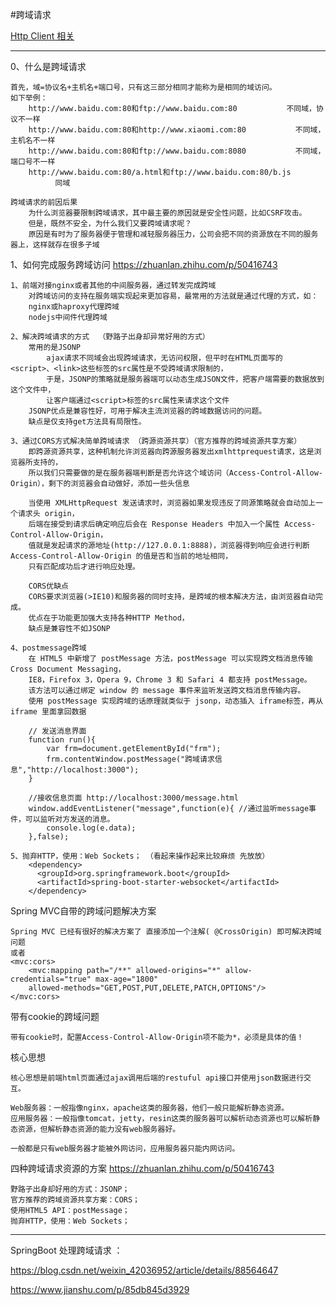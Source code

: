 #跨域请求
<p>
<a href="#" onclick="refreshCrossOriginContent('httpclient')">Http Client 相关</a>&emsp;&emsp;&emsp;
</p>

---

0、什么是跨域请求

	首先，域=协议名+主机名+端口号，只有这三部分相同才能称为是相同的域访问。
	如下举例：
		http://www.baidu.com:80和ftp://www.baidu.com:80           不同域，协议不一样
		http://www.baidu.com:80和http://www.xiaomi.com:80           不同域，主机名不一样
		http://www.baidu.com:80和ftp://www.baidu.com:8080           不同域，端口号不一样
		http://www.baidu.com:80/a.html和ftp://www.baidu.com:80/b.js           同域

	跨域请求的前因后果
		为什么浏览器要限制跨域请求，其中最主要的原因就是安全性问题，比如CSRF攻击。
		但是，既然不安全，为什么我们又要跨域请求呢？
		原因是有时为了服务器便于管理和减轻服务器压力，公司会把不同的资源放在不同的服务器上，这样就存在很多子域


 
1、如何完成服务跨域访问    <a href="https://zhuanlan.zhihu.com/p/50416743#" target="_blank">https://zhuanlan.zhihu.com/p/50416743 </a>

	1、前端对接nginx或者其他的中间服务器，通过转发完成跨域
		对跨域访问的支持在服务端实现起来更加容易，最常用的方法就是通过代理的方式，如：
		nginx或haproxy代理跨域
		nodejs中间件代理跨域

	2、解决跨域请求的方式  （野路子出身却异常好用的方式）
		常用的是JSONP
			ajax请求不同域会出现跨域请求，无访问权限，但平时在HTML页面写的<script>、<link>这些标签的src属性是不受跨域请求限制的，
			于是，JSONP的策略就是服务器端可以动态生成JSON文件，把客户端需要的数据放到这个文件中，
			让客户端通过<script>标签的src属性来请求这个文件
		JSONP优点是兼容性好，可用于解决主流浏览器的跨域数据访问的问题。
		缺点是仅支持get方法具有局限性。	
		
	3、通过CORS方式解决简单跨域请求 （跨源资源共享）（官方推荐的跨域资源共享方案）
		即跨源资源共享，这种机制允许浏览器向跨源服务器发出xmlhttprequest请求，这是浏览器所支持的，
		所以我们只需要做的是在服务器端判断是否允许这个域访问（Access-Control-Allow-Origin），剩下的浏览器会自动做好，添加一些头信息
		
		当使用 XMLHttpRequest 发送请求时，浏览器如果发现违反了同源策略就会自动加上一个请求头 origin，
		后端在接受到请求后确定响应后会在 Response Headers 中加入一个属性 Access-Control-Allow-Origin，
		值就是发起请求的源地址(http://127.0.0.1:8888)，浏览器得到响应会进行判断 Access-Control-Allow-Origin 的值是否和当前的地址相同，
		只有匹配成功后才进行响应处理。
		
		CORS优缺点
		CORS要求浏览器(>IE10)和服务器的同时支持，是跨域的根本解决方法，由浏览器自动完成。
		优点在于功能更加强大支持各种HTTP Method，
		缺点是兼容性不如JSONP
		
	4、postmessage跨域
		在 HTML5 中新增了 postMessage 方法，postMessage 可以实现跨文档消息传输 Cross Document Messaging，
		IE8，Firefox 3，Opera 9，Chrome 3 和 Safari 4 都支持 postMessage。
		该方法可以通过绑定 window 的 message 事件来监听发送跨文档消息传输内容。
		使用 postMessage 实现跨域的话原理就类似于 jsonp，动态插入 iframe标签，再从 iframe 里面拿回数据

		// 发送消息界面
		function run(){
			var frm=document.getElementById("frm");
			frm.contentWindow.postMessage("跨域请求信息","http://localhost:3000");
		}
	
		//接收信息页面 http://localhost:3000/message.html
		window.addEventListener("message",function(e){ //通过监听message事件，可以监听对方发送的消息。
			console.log(e.data);
		},false);

	5、抛弃HTTP，使用：Web Sockets； （看起来操作起来比较麻烦 先放放）
        <dependency>
          <groupId>org.springframework.boot</groupId>
          <artifactId>spring-boot-starter-websocket</artifactId>
        </dependency>


Spring MVC自带的跨域问题解决方案

    Spring MVC 已经有很好的解决方案了 直接添加一个注解( @CrossOrigin) 即可解决跨域问题
    或者
    <mvc:cors>
        <mvc:mapping path="/**" allowed-origins="*" allow-credentials="true" max-age="1800"
        allowed-methods="GET,POST,PUT,DELETE,PATCH,OPTIONS"/>
    </mvc:cors>

带有cookie的跨域问题

    带有cookie时，配置Access-Control-Allow-Origin项不能为*，必须是具体的值！

核心思想

    核心思想是前端html页面通过ajax调用后端的restuful api接口并使用json数据进行交互。

    Web服务器：一般指像nginx，apache这类的服务器，他们一般只能解析静态资源。
    应用服务器：一般指像tomcat，jetty，resin这类的服务器可以解析动态资源也可以解析静态资源，但解析静态资源的能力没有web服务器好。

    一般都是只有web服务器才能被外网访问，应用服务器只能内网访问。

四种跨域请求资源的方案  <a href="https://zhuanlan.zhihu.com/p/50416743#" target="_blank">https://zhuanlan.zhihu.com/p/50416743 </a>

    野路子出身却好用的方式：JSONP；
    官方推荐的跨域资源共享方案：CORS；
    使用HTML5 API：postMessage；
    抛弃HTTP，使用：Web Sockets；
    
---
SpringBoot 处理跨域请求 ：

<a href="https://blog.csdn.net/weixin_42036952/article/details/88564647#" target="_blank">https://blog.csdn.net/weixin_42036952/article/details/88564647	</a>

<a href="https://www.jianshu.com/p/85db845d3929#" target="_blank">https://www.jianshu.com/p/85db845d3929 </a>

    
    
      